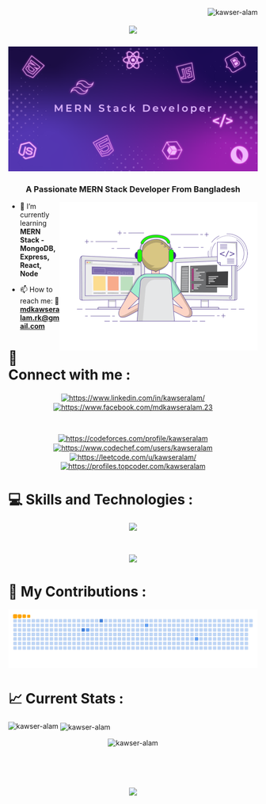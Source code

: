 <img align="right" src="https://komarev.com/ghpvc/?username=kawser-alam&label=Profile%20views&color=0e75b6&style=flat" alt="kawser-alam" /> </p>
<h1 align="center">
    <img src="https://readme-typing-svg.herokuapp.com/?font=Righteous&size=35&center=true&vCenter=true&width=500&height=70&duration=3000&lines=Hey+Everyone!+👋;+I'm+Kawser+Alam...😉;" />
</h1>
<div align="center"> <img src="https://github.com/kawser-alam/kawser-alam/blob/main/BANNER.png"> </div>
<h3 align="center">A Passionate MERN Stack Developer From Bangladesh</h3>
<img align="right" alt="coding" width="400" src="https://github.com/kawser-alam/kawser-alam/blob/main/ANIMATION.gif">

- 🌱 I’m currently learning **MERN Stack - MongoDB, Express, React, Node**

- 📫 How to reach me: 💌 **mdkawseralam.rk@gmail.com**
  
# 💞 Connect with me :
<p align="center">
<a href="https://www.linkedin.com/in/kawseralam/" target="_blank"><img align="center" src="https://raw.githubusercontent.com/rahuldkjain/github-profile-readme-generator/master/src/images/icons/Social/linked-in-alt.svg" alt="https://www.linkedin.com/in/kawseralam/" height="30" width="40" /></a>
<a href="https://www.facebook.com/mdkawseralam.23" target="_blank"><img align="center" src="https://raw.githubusercontent.com/rahuldkjain/github-profile-readme-generator/master/src/images/icons/Social/facebook.svg" alt="https://www.facebook.com/mdkawseralam.23" height="30" width="40" /></a>
</p>
<br>
 <p align="center">
<a href="https://codeforces.com/profile/kawseralam" target="_blank"><img align="center" src="https://raw.githubusercontent.com/rahuldkjain/github-profile-readme-generator/master/src/images/icons/Social/codeforces.svg" alt="https://codeforces.com/profile/kawseralam" height="30" width="40" /></a>
<a href="https://www.codechef.com/users/kawseralam" target="_blank"><img align="center" src="https://cdn.jsdelivr.net/npm/simple-icons@3.1.0/icons/codechef.svg" alt="https://www.codechef.com/users/kawseralam" height="30" width="40" /></a>
<a href="https://leetcode.com/u/kawseralam/" target="blank"><img align="center" src="https://raw.githubusercontent.com/rahuldkjain/github-profile-readme-generator/master/src/images/icons/Social/leet-code.svg" alt="https://leetcode.com/u/kawseralam/" height="30" width="40" /></a>
<a href="https://profiles.topcoder.com/kawseralam" target="blank"><img align="center" src="https://raw.githubusercontent.com/rahuldkjain/github-profile-readme-generator/master/src/images/icons/Social/topcoder.svg" alt="https://profiles.topcoder.com/kawseralam" height="30" width="40" /></a>
</p>

# 💻 Skills and Technologies :

<p align="center">
  <a href="https://skillicons.dev">
    <img src="https://skillicons.dev/icons?i=ps,ai,figma,git,c,cpp,js" />
  </a>
</p>
<br>
<p align="center">
  <a href="https://skillicons.dev">
    <img src="https://skillicons.dev/icons?i=html,css,tailwind" />
  </a>
</p>

# 🐍 My Contributions :

![snake gif](https://github.com/kawser-alam/kawser-alam/blob/output/github-contribution-grid-snake.gif)
# 📈 Current Stats :

<p><img align="left" src="https://github-readme-stats.vercel.app/api/top-langs?username=kawser-alam&show_icons=true&locale=en&layout=compact" alt="kawser-alam" /></p>
<p>&nbsp;<img align="center" src="https://github-readme-stats.vercel.app/api?username=kawser-alam&show_icons=true&locale=en" alt="kawser-alam" /></p>
<p align="center"><img align="center" src="https://github-readme-streak-stats.herokuapp.com/?user=kawser-alam&" alt="kawser-alam" /></p>
<br>
<h1 align="center">
    <img src="https://readme-typing-svg.herokuapp.com/?font=Righteous&size=25&center=true&vCenter=true&width=500&height=70&duration=3000&lines=Thanks+For+Viewing+My+Profile!+💙;" />
</h1>
